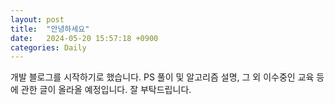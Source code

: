 ```yaml
---
layout: post
title:  "안녕하세요"
date:   2024-05-20 15:57:18 +0900
categories: Daily
---
```

개발 블로그를 시작하기로 했습니다.
PS 풀이 및 알고리즘 설명, 그 외 이수중인 교육 등에 관한 글이 올라올 예정입니다.
잘 부탁드립니다.